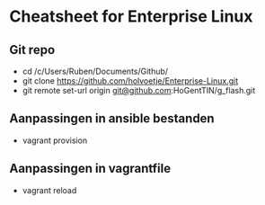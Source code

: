 # Cheatsheet for Enterprise Linux

## Git repo

* cd /c/Users/Ruben/Documents/Github/
* git clone https://github.com/holvoetje/Enterprise-Linux.git
* git remote set-url origin git@github.com:HoGentTIN/g_flash.git

## Aanpassingen in ansible bestanden

* vagrant provision

## Aanpassingen in vagrantfile

* vagrant reload
